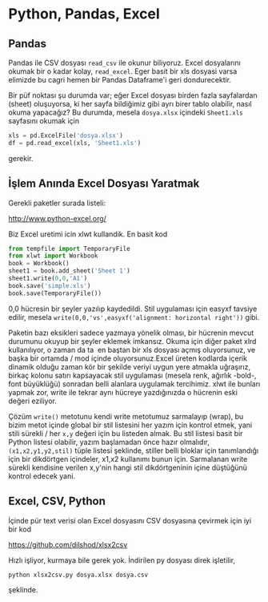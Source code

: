 # Python, Pandas, Excel

## Pandas

Pandas ile CSV dosyası `read_csv` ile okunur biliyoruz. Excel
dosyalarını okumak bir o kadar kolay, `read_excel`. Eger basit bir
xls dosyasi varsa elimizde bu cagri hemen bir Pandas Dataframe'i
geri dondurecektir. 

Bir püf noktası şu durumda var; eğer Excel dosyası birden fazla
sayfalardan (sheet) oluşuyorsa, ki her sayfa bildiğimiz gibi ayrı
birer tablo olabilir, nasıl okuma yapacağız? Bu durumda, mesela
`dosya.xlsx` içindeki `Sheet1.xls` sayfasını okumak için

```python
xls = pd.ExcelFile('dosya.xlsx')
df = pd.read_excel(xls, 'Sheet1.xls') 
```

gerekir.

## İşlem Anında Excel Dosyası Yaratmak

Gerekli paketler surada listeli:

http://www.python-excel.org/

Biz Excel uretimi icin xlwt kullandik. En basit kod

```python
from tempfile import TemporaryFile
from xlwt import Workbook
book = Workbook()
sheet1 = book.add_sheet('Sheet 1')
sheet1.write(0,0,'A1')
book.save('simple.xls')
book.save(TemporaryFile())
```

0,0 hücresin bir şeyler yazılıp kaydedildi. Stil uygulaması için
easyxf tavsiye edilir, mesela `write(0,0,'vs',easyxf('alignment: horizontal right'))`
gibi.

Paketin bazı eksikleri sadece yazmaya yönelik olması, bir hücrenin
mevcut durumunu okuyup bir şeyler eklemek imkansız. Okuma için diğer
paket xlrd kullanılıyor, o zaman da ta  en baştan bir xls dosyası
açmış oluyorsunuz, ve başka bir ortamda / mod içinde oluyorsunuz.Excel
üreten kodlarda içerik dinamik olduğu zaman kör bir şekilde veriyi
uygun yere atmakla uğraşırız, birkaç kolonu satırı kapsayacak stil
uygulaması (mesela renk, ağırlık -bold-, font büyüklüğü) sonradan
belli alanlara uygulamak tercihimiz. xlwt ile bunları yapmak zor,
write ile tekrar aynı hücreye yazdığınızda o hücrenin eski değeri
eziliyor.

Çözüm `write()` metotunu kendi write metotumuz sarmalayıp (wrap), bu
bizim metot içinde global bir stil listesini her yazım için kontrol
etmek, yani stili sürekli / her `x,y` değeri için bu listeden
almak. Bu stil listesi basit bir Python listesi olabilir, yazım
başlamadan önce hazır olmalıdır, `(x1,x2,y1,y2,stil)` tüple listesi
şeklinde, stiller belli bloklar için tanımlandığı için bir dikdörtgen
içindeler, x1,x2 kullanımı bunun için. Sarmalanan write sürekli
kendisine verilen x,y'nin hangi stil dikdörtgeninin içine düştüğünü
kontrol edecek yani.

## Excel, CSV, Python

İçinde pür text verisi olan Excel dosyasını CSV dosyasına çevirmek
için iyi bir kod

https://github.com/dilshod/xlsx2csv

Hızlı işliyor, kurmaya bile gerek yok. İndirilen py dosyası direk
işletilir,

`python xlsx2csv.py dosya.xlsx dosya.csv`

şeklinde.











